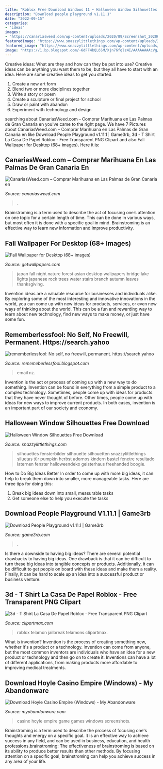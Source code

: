 ```yaml
---
title: "Roblox Free Download Windows 11 ~ Halloween Window Silhouettes Free Download"
description: "Download people playground v1.11.1"
date: "2022-09-15"
categories:
- "ideas"
images:
- "https://canariasweed.com/wp-content/uploads/2020/09/Screenshot_20200908-153609_WhatsApp-473x1024.jpg"
featuredImage: "https://www.snazzylittlethings.com/wp-content/uploads/2014/10/Ghoul1-466x700.jpg"
featured_image: "https://www.snazzylittlethings.com/wp-content/uploads/2014/10/Ghoul1-466x700.jpg"
image: "https://1.bp.blogspot.com/-6dFF4bQL6SM/Xjn76fqlz4I/AAAAAAAAcVg/xSssdHnm5QI4AZUU-_x8qUQHW7Bf4uROwCLcBGAsYHQ/s1600/Untitled303.png"
---
```



Creative ideas: What are they and how can they be put into use?
Creative ideas can be anything you want them to be, but they all have to start with an idea. Here are some creative ideas to get you started: 
1. Create a new art form 
2. Blend two or more disciplines together 
3. Write a story or poem 
4. Create a sculpture or final project for school 
5. Draw or paint with abandon 
6. Experiment with technology and design 

	

		
searching about CanariasWeed.com – Comprar Marihuana en Las Palmas de Gran Canaria en you've came to the right page. We have 7 Pictures about CanariasWeed.com – Comprar Marihuana en Las Palmas de Gran Canaria en like Download People Playground v1.11.1 | Game3rb, 3d - T Shirt La Casa De Papel Roblox - Free Transparent PNG Clipart and also Fall Wallpaper for Desktop (68+ images). Here it is:
		
    
## CanariasWeed.com – Comprar Marihuana En Las Palmas De Gran Canaria En

<img loading=lazy src="https://canariasweed.com/wp-content/uploads/2020/09/Screenshot_20200908-153609_WhatsApp-473x1024.jpg" onerror="this.onerror=null;this.src='https://tse1.mm.bing.net/th?id=OIP.eV6QzZWiGqt39e-7m5f7DwAAAA&amp;pid=15.1';" alt="CanariasWeed.com – Comprar Marihuana en Las Palmas de Gran Canaria en">

_Source: canariasweed.com_

>. 

	

Brainstroming is a term used to describe the act of focusing one’s attention on one topic for a certain length of time. This can be done in various ways, but most often it is done with a specific goal in mind. Brainstroming is an effective way to learn new information and improve productivity.

    
## Fall Wallpaper For Desktop (68+ Images)

<img loading=lazy src="http://getwallpapers.com/wallpaper/full/4/3/9/1028476-fall-wallpaper-for-desktop-1920x1080-for-samsung-galaxy.jpg" onerror="this.onerror=null;this.src='https://tse2.mm.bing.net/th?id=OIP.LxoYbYxCkmkuLpQwfzfllQHaEK&amp;pid=15.1';" alt="Fall Wallpaper for Desktop (68+ images)">

_Source: getwallpapers.com_

>japan fall night nature forest asian desktop wallpapers bridge lake lights japanese rock trees water stairs branch autumn leaves thanksgiving. 

	

Invention ideas are a valuable resource for businesses and individuals alike. By exploring some of the most interesting and innovative innovations in the world, you can come up with new ideas for products, services, or even new ways of thinking about the world. This can be a fun and rewarding way to learn about new technology, find new ways to make money, or just have some fun.

    
## Rememberlessfool: No Self, No Freewill, Permanent. Https://search.yahoo

<img loading=lazy src="https://1.bp.blogspot.com/-6dFF4bQL6SM/Xjn76fqlz4I/AAAAAAAAcVg/xSssdHnm5QI4AZUU-_x8qUQHW7Bf4uROwCLcBGAsYHQ/s1600/Untitled303.png" onerror="this.onerror=null;this.src='https://tse2.mm.bing.net/th?id=OIP.IaB9HBExZ_DmzdE8p7Rz2AHaEK&amp;pid=15.1';" alt="rememberlessfool: No self, no freewill, permanent. https://search.yahoo">

_Source: rememeberlessfool.blogspot.com_

>email nz. 

	

Invention is the act or process of coming up with a new way to do something. Invention can be found in everything from a simple product to a complex technology. Sometimes, people come up with ideas for products that they have never thought of before. Other times, people come up with ideas for new ways to improve current products. In both cases, invention is an important part of our society and economy.

    
## Halloween Window Silhouettes Free Download

<img loading=lazy src="https://www.snazzylittlethings.com/wp-content/uploads/2014/10/Ghoul1-466x700.jpg" onerror="this.onerror=null;this.src='https://tse2.mm.bing.net/th?id=OIP.RfZ40FC1t4CVE17Tf9TUXAHaLI&amp;pid=15.1';" alt="Halloween Window Silhouettes Free Download">

_Source: snazzylittlethings.com_

>silhouettes fensterbilder silhouette silhouetten snazzylittlethings siluetas tür pumpkin herbst adornos kindern bastel fenetre resultado laternen fenster halloweendeko geisterhaus freehanded boogie. 

	

How to Do Big Ideas Better
In order to come up with more big ideas, it can help to break them down into smaller, more manageable tasks. Here are three tips for doing this:
1. Break big ideas down into small, measurable tasks
2. Get someone else to help you execute the tasks

    
## Download People Playground V1.11.1 | Game3rb

<img loading=lazy src="https://i0.wp.com/pagecdn.io/site/yzcg/wp-content/uploads/2020/04/0-81.jpg" onerror="this.onerror=null;this.src='https://tse1.mm.bing.net/th?id=OIP.ZbLrpLhPZUavCRdjLKFErgHaDd&amp;pid=15.1';" alt="Download People Playground v1.11.1 | Game3rb">

_Source: game3rb.com_

>. 

	

Is there a downside to having big ideas?
There are several potential drawbacks to having big ideas. One drawback is that it can be difficult to turn these big ideas into tangible concepts or products. Additionally, it can be difficult to get people on board with these ideas and make them a reality. Finally, it can be hard to scale up an idea into a successful product or business venture.

    
## 3d - T Shirt La Casa De Papel Roblox - Free Transparent PNG Clipart

<img loading=lazy src="https://www.clipartmax.com/png/small/98-982585_3d-roblox-jailbreak-shirt.png" onerror="this.onerror=null;this.src='https://tse1.mm.bing.net/th?id=OIP.l6NURB5JW0Ptm3f-xjoTpQAAAA&amp;pid=15.1';" alt="3d - T Shirt La Casa De Papel Roblox - Free Transparent PNG Clipart">

_Source: clipartmax.com_

>roblox telamon jailbreak telamons clipartmax. 

	

What is invention?
Invention is the process of creating something new, whether it's a product or a technology. Invention can come from anyone, but the most common inventors are individuals who have an idea for a new product or technology and then go on to create it. Inventions can have a lot of different applications, from making products more affordable to improving medical treatments.

    
## Download Hoyle Casino Empire (Windows) - My Abandonware

<img loading=lazy src="https://www.myabandonware.com/media/screenshots/h/hoyle-casino-empire-lca/hoyle-casino-empire_22.jpg" onerror="this.onerror=null;this.src='https://tse1.mm.bing.net/th?id=OIP.a8M1OJOCy9l-jSzuLOtmZQHaFj&amp;pid=15.1';" alt="Download Hoyle Casino Empire (Windows) - My Abandonware">

_Source: myabandonware.com_

>casino hoyle empire game games windows screenshots. 

	

Brainstroming is a term used to describe the process of focusing one's thoughts and energy on a specific goal. It is an effective way to achieve success in any field, and can be used in business, education, and health professions.brainstroming: The effectiveness of brainstroming is based on its ability to produce better results than other methods. By focusing attention on a specific goal, brainstroming can help you achieve success in any area of your life.


